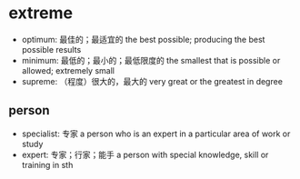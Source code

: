 # extreme

- optimum: 最佳的；最适宜的 the best possible; producing the best possible results
- minimum: 最低的；最小的；最低限度的 the smallest that is possible or allowed; extremely small
- supreme: （程度）很大的，最大的 very great or the greatest in degree

## person

- specialist: 专家 a person who is an expert in a particular area of work or study
- expert: 专家；行家；能手 a person with special knowledge, skill or training in sth
